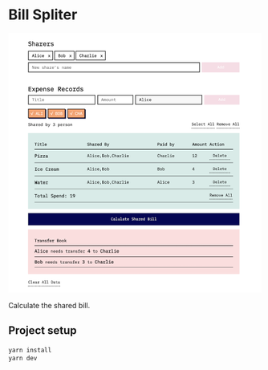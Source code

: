 # Bill Spliter		

  ![](docs/thumbnail.png)		

  Calculate the shared bill.		

  ## Project setup		

  ```		
 yarn install		
 yarn dev
 ```

